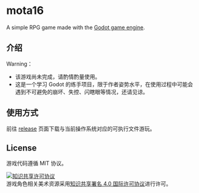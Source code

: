 # mota16

A simple RPG game made with the [Godot game engine](https://godotengine.org/).



## 介绍

Warning：

- 该游戏尚未完成，请酌情酌量使用。
- 这是一个学习 Godot 的练手项目，限于作者姿势水平，在使用过程中可能会遇到不可避免的崩坏、失控、闪瞎眼等情况，还请见谅。



## 使用方式

前往 [release](https://github.com/qixiaoo/mota16/releases) 页面下载与当前操作系统对应的可执行文件游玩。



## License

游戏代码遵循 MIT 协议。

<a rel="license" href="http://creativecommons.org/licenses/by/4.0/"><img alt="知识共享许可协议" style="border-width:0" src="https://i.creativecommons.org/l/by/4.0/88x31.png" /></a><br />游戏角色相关美术资源采用<a rel="license" href="http://creativecommons.org/licenses/by/4.0/">知识共享署名 4.0 国际许可协议</a>进行许可。
